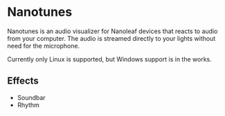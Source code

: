 # Nanotunes
Nanotunes is an audio visualizer for Nanoleaf devices that reacts to audio from your computer. The audio is streamed directly to your lights without need for the microphone.

Currently only Linux is supported, but Windows support is in the works.

## Effects
- Soundbar
- Rhythm